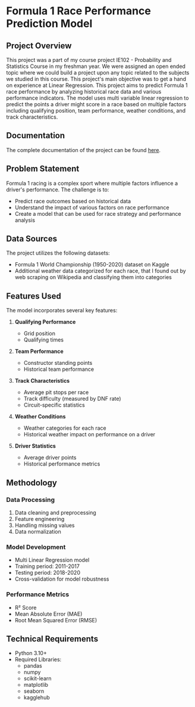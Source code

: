 # Formula 1 Race Performance Prediction Model

## Project Overview
This project was a part of my course project IE102 - Probability and Statistics Course in my freshman year. We were assigned an open ended topic where we could build a project upon any topic related to the subjects we studied in this course. This project's main objective was to get a hand on experience at Linear Regression. This project aims to predict Formula 1 race performance by analyzing historical race data and various performance indicators. The model uses multi variable linear regression to predict the points a driver might score in a race based on multiple factors including qualifying position, team performance, weather conditions, and track characteristics.

## Documentation
The complete documentation of the project can be found [here](https://docs.google.com/document/d/e/2PACX-1vSYFxjFkRq2OfeOxZKt3Vj2irzQyRKWgNlc9Kmtgc1QL6VgJ4ApefXbqTSbv2AJrdHacDBZzx1cgRvu/pub).

## Problem Statement
Formula 1 racing is a complex sport where multiple factors influence a driver's performance. The challenge is to:
- Predict race outcomes based on historical data
- Understand the impact of various factors on race performance
- Create a model that can be used for race strategy and performance analysis

## Data Sources
The project utilizes the following datasets:
- Formula 1 World Championship (1950-2020) dataset on Kaggle
- Additional weather data categorized for each race, that I found out by web scraping on Wikipedia and classifying them into categories

## Features Used
The model incorporates several key features:
1. **Qualifying Performance**
   - Grid position
   - Qualifying times

2. **Team Performance**
   - Constructor standing points
   - Historical team performance

3. **Track Characteristics**
   - Average pit stops per race
   - Track difficulty (measured by DNF rate)
   - Circuit-specific statistics

4. **Weather Conditions**
   - Weather categories for each race
   - Historical weather impact on performance on a driver

5. **Driver Statistics**
   - Average driver points
   - Historical performance metrics

## Methodology

### Data Processing
1. Data cleaning and preprocessing
2. Feature engineering
3. Handling missing values
4. Data normalization

### Model Development
- Multi Linear Regression model
- Training period: 2011-2017
- Testing period: 2018-2020
- Cross-validation for model robustness

### Performance Metrics
- R² Score
- Mean Absolute Error (MAE)
- Root Mean Squared Error (RMSE)

## Technical Requirements
- Python 3.10+
- Required Libraries:
  - pandas
  - numpy
  - scikit-learn
  - matplotlib
  - seaborn
  - kagglehub

